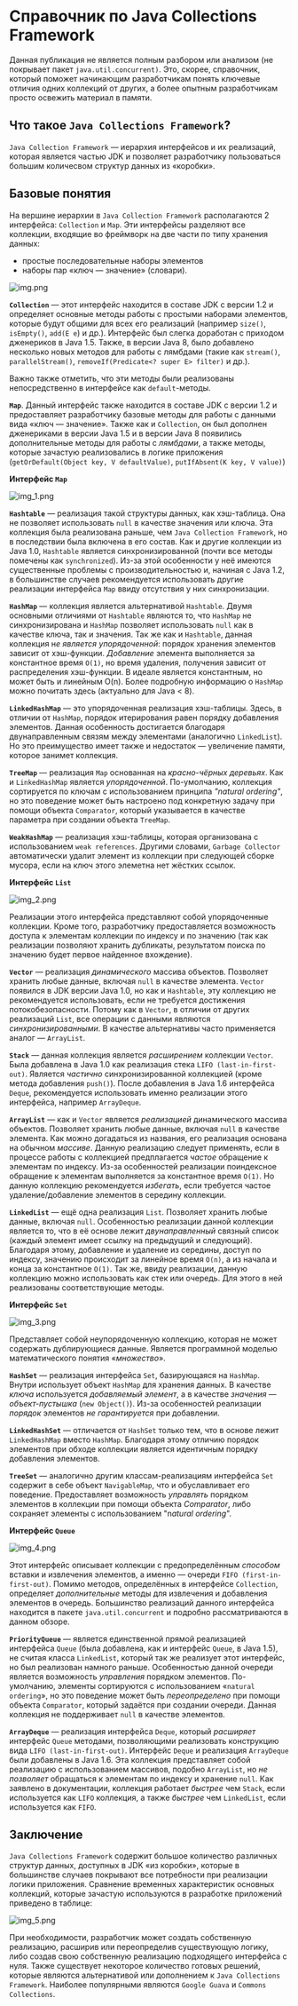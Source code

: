 # Справочник по Java Collections Framework

Данная публикация не является полным разбором или анализом (не покрывает пакет `java.util.concurrent)`. 
Это, скорее, справочник, который поможет начинающим разработчикам понять ключевые отличия одних коллекций от других, а более опытным разработчикам просто освежить материал в памяти.

## Что такое `Java Collections Framework`?

`Java Collection Framework` — иерархия интерфейсов и их реализаций, которая является частью JDK и позволяет разработчику пользоваться большим количесвом структур данных из «коробки».

## Базовые понятия

На вершине иерархии в `Java Collection Framework` располагаются 2 интерфейса: `Collection` и `Map`. 
Эти интерфейсы разделяют все коллекции, входящие во фреймворк на две части по типу хранения данных: 
+ простые последовательные наборы элементов
+ наборы пар «ключ — значение» (словари).

![img.png](img.png)

**`Collection`** — этот интерфейс находится в составе JDK c версии 1.2 и определяет основные методы работы с простыми наборами элементов, которые будут общими для всех его реализаций (например `size()`, `isEmpty()`, `add(E e`) и др.). 
Интерфейс был слегка доработан с приходом дженериков в Java 1.5. 
Также, в версии Java 8, было добавлено несколько новых методов для работы с лямбдами (такие как `stream()`, `parallelStream()`, `removeIf(Predicate<? super E> filter)` и др.).

Важно также отметить, что эти методы были реализованы непосредственно в интерфейсе как `default`-методы.

**`Map`**. Данный интерфейс также находится в составе JDK c версии 1.2 и предоставляет разработчику базовые методы для работы с данными вида «ключ — значение». 
Также как и `Collection`, он был дополнен дженериками в версии Java 1.5 и в версии Java 8 появились дополнительные методы для работы с _лямбдами_, а также методы, которые зачастую реализовались в логике приложения (`getOrDefault(Object key, V defaultValue)`, `putIfAbsent(K key, V value)`)

**Интерфейс `Map`**

![img_1.png](img_1.png)

**`Hashtable`** — реализация такой структуры данных, как хэш-таблица. 
Она не позволяет использовать `null` в качестве значения или ключа. 
Эта коллекция была реализована раньше, чем `Java Collection Framework`, но в последствии была включена в его состав. 
Как и другие коллекции из Java 1.0, `Hashtable` является синхронизированной (почти все методы помечены как `synchronized`). 
Из-за этой особенности у неё имеются существенные проблемы с производительностью и, начиная с Java 1.2, в большинстве случаев рекомендуется использовать другие реализации интерфейса `Map` ввиду отсутствия у них синхронизации.

**`HashMap`** — коллекция является альтернативой `Hashtable`. 
Двумя основными отличиями от `Hashtable` являются то, что `HashMap` не синхронизирована и `HashMap` позволяет использовать `null` как в качестве ключа, так и значения. 
Так же как и `Hashtable`, данная коллекция н*е является упорядоченной*: порядок хранения элементов зависит от хэш-функции. 
_Добавление_ элемента выполняется за константное время `O(1)`, но время удаления, получения зависит от распределения хэш-функции. 
В идеале является константным, но может быть и линейным O(n). 
Более подробную информацию о `HashMap` можно почитать здесь (актуально для Java < 8).

**`LinkedHashMap`** — это упорядоченная реализация хэш-таблицы. 
Здесь, в отличии от `HashMap`, порядок итерирования равен порядку добавления элементов. 
Данная особенность достигается благодаря двунаправленным связям между элементами (аналогично `LinkedList`). 
Но это преимущество имеет также и недостаток — увеличение памяти, которое занимет коллекция.

**`TreeMap`** — реализация `Map` основанная на _красно-чёрных деревьях_. 
Как и `LinkedHashMap` является _упорядоченной_. 
По-умолчанию, коллекция сортируется по ключам с использованием принципа _"natural ordering"_, но это поведение может быть настроено под конкретную задачу при помощи объекта `Comparator`, который указывается в качестве параметра при создании объекта `TreeMap`.

**`WeakHashMap`** — реализация хэш-таблицы, которая организована с использованием `weak references`. 
Другими словами, `Garbage Collector` автоматически удалит элемент из коллекции при следующей сборке мусора, если на ключ этого элеметна нет жёстких ссылок.

**Интерфейс `List`**

![img_2.png](img_2.png)

Реализации этого интерфейса представляют собой упорядоченные коллекции. 
Кроме того, разработчику предоставляется возможность доступа к элементам коллекции по индексу и по значению (так как реализации позволяют хранить дубликаты, результатом поиска по значению будет первое найденное вхождение).

**`Vector`** — реализация _динамического_ массива объектов. 
Позволяет хранить любые данные, включая `null` в качестве элемента. 
`Vector` появился в JDK версии Java 1.0, но как и `Hashtable`, эту коллекцию не рекомендуется использовать, если не требуется достижения потокобезопасности. 
Потому как в `Vector`, в отличии от других реализаций `List`, все операции с данными являются _синхронизированными_. 
В качестве альтернативы часто применяется аналог — `ArrayList`.

**`Stack`** — данная коллекция является _расширением_ коллекции `Vector`. 
Была добавлена в Java 1.0 как реализация стека `LIFO (last-in-first-out)`. 
Является _частично_ синхронизированной коллекцией (кроме метода добавления `push()`). 
После добавления в Java 1.6 интерфейса `Deque`, рекомендуется использовать именно реализации этого интерфейса, например `ArrayDeque`.

**`ArrayList`** — как и `Vector` является _реализацией_ динамического массива объектов. 
Позволяет хранить любые данные, включая `null` в качестве элемента. 
Как можно догадаться из названия, его реализация основана на обычном _массиве_. 
Данную реализацию следует применять, если в процессе работы с коллекцией предплагается _частое_ обращение к элементам по индексу. 
Из-за особенностей реализации поиндексное обращение к элементам выполняется за константное время `O(1)`. 
Но данную коллекцию рекомендуется _избегать_, если требуется частое удаление/добавление элементов в середину коллекции.

**`LinkedList`** — ещё одна реализация `List`. 
Позволяет хранить любые данные, включая `null`. 
Особенностью реализации данной коллекции является то, что в её основе лежит _двунаправленный_ связный список (каждый элемент имеет ссылку на предыдущий и следующий). 
Благодаря этому, добавление и удаление из середины, доступ по индексу, значению происходит за линейное время `O(n)`, а из начала и конца за константное `O(1)`. 
Так же, ввиду реализации, данную коллекцию можно использовать как стек или очередь. 
Для этого в ней реализованы соответствующие методы.

**Интерфейс `Set`**

![img_3.png](img_3.png)

Представляет собой неупорядоченную коллекцию, которая не может содержать дублирующиеся данные. 
Является программной моделью математического понятия «_множество_».

**`HashSet`** — реализация интерфейса `Set`, базирующаяся на `HashMap`. 
Внутри использует объект `HashMap` для хранения данных. 
В качестве _ключа_ используется _добавляемый элемент_, а в качестве _значения_ — _объект-пустышка_ (`new Object()`). 
Из-за особенностей реализации _порядок_ элементов _не гарантируется_ при добавлении.

**`LinkedHashSet`** — отличается от `HashSet` только тем, что в основе лежит `LinkedHashMap` вместо `HashMap`. 
Благодаря этому отличию порядок элементов при обходе коллекции является идентичным порядку добавления элементов.

**`TreeSet`** — аналогично другим классам-реализациям интерфейса `Set` содержит в себе объект `NavigableMap`, что и обуславливает его поведение. 
Предоставляет возможность _управлять_ порядком элементов в коллекции при помощи объекта _Comparator_, либо сохраняет элементы с использованием "n*atural ordering*".

**Интерфейс `Queue`**

![img_4.png](img_4.png)

Этот интерфейс описывает коллекции с предопределённым _способом_ вставки и извлечения элементов, а именно — очереди `FIFO (first-in-first-out)`. 
Помимо методов, определённых в интерфейсе `Collection`, определяет _дополнительные_ методы для извлечения и добавления элементов в очередь. 
Большинство реализаций данного интерфейса находится в пакете `java.util.concurrent` и подробно рассматриваются в данном обзоре.

**`PriorityQueue`** — является единственной прямой реализацией интерфейса `Queue` (была добавлена, как и интерфейс `Queue`, в Java 1.5), не считая класса `LinkedList`, который так же реализует этот интерфейс, но был реализован намного раньше. 
Особенностью данной очереди является возможность _управления_ порядком элементов. 
По-умолчанию, элементы сортируются с использованием «`natural ordering`», но это поведение может быть _переопределено_ при помощи объекта `Comparator`, который задаётся при создании очереди. 
Данная коллекция не поддерживает `null` в качестве элементов.

**`ArrayDeque`** — реализация интерфейса `Deque`, который _расширяет_ интерфейс `Queue` методами, позволяющими реализовать конструкцию вида `LIFO (last-in-first-out)`. 
Интерфейс `Deque` и реализация `ArrayDeque` были добавлены в Java 1.6. 
Эта коллекция представляет собой реализацию с использованием массивов, подобно `ArrayList`, но _не позволяет_ обращаться к элементам по индексу и хранение `null`. 
Как заявлено в документации, коллекция работает _быстрее_ чем `Stack`, если используется как `LIFO` коллекция, а также _быстрее_ чем `LinkedList`, если используется как `FIFO`.

## Заключение

`Java Collections Framework` содержит большое количество различных структур данных, доступных в JDK «из коробки», которые в большинстве случаев покрывают все потребности при реализации логики приложения. 
Сравнение временных характеристик основных коллекций, которые зачастую используются в разработке приложений приведено в таблице:

![img_5.png](img_5.png)

При необходимости, разработчик может создать собственную реализацию, расширив или переопределив существующую логику, либо создав свою собственную реализацию подходящего интерфейса с нуля. 
Также существует некоторое количество готовых решений, которые являются альтернативой или дополнением к `Java Collections Framework`. 
Наиболее популярными являются `Google Guava` и `Commons Collections`.
